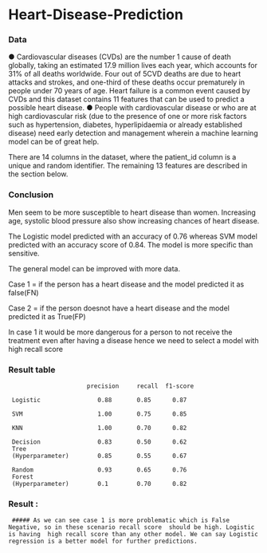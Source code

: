 # Heart-Disease-Prediction

### Data
●	Cardiovascular diseases (CVDs) are the number 1 cause of death globally, taking an estimated 17.9 million lives each year, which accounts for 31% of all deaths worldwide. Four out of 5CVD deaths are due to heart attacks and strokes, and one-third of these deaths occur prematurely in people under 70 years of age. Heart failure is a common event caused by CVDs and this dataset contains 11 features that can be used to predict a possible heart disease.
●	People with cardiovascular disease or who are at high cardiovascular risk (due to the presence of one or more risk factors such as hypertension, diabetes, hyperlipidaemia or already established disease) need early detection and management wherein a machine learning model can be of great help.

There are 14 columns in the dataset, where the patient_id column is a unique and random identifier. The remaining 13 features are described in the section below.

### Conclusion
Men seem to be more susceptible to heart disease than women. Increasing age, systolic blood pressure also show increasing chances of heart disease.

The Logistic model predicted with an accuracy of 0.76 whereas SVM model predicted with an accuracy score of 0.84. The model is more specific than sensitive.

The general model can be improved with more data.

Case 1 = if the person has a heart disease and the model predicted it as false(FN)

Case 2 = if the person doesnot have a heart disease and the model predicted it as True(FP)

In case 1 it would be more dangerous for a person to not receive the treatment even after having a disease hence we need to select a model with high recall score

 ### Result table


                          precision     recall  f1-score 
            
     Logistic                0.88       0.85      0.87 
 
     SVM                     1.00       0.75      0.85
     
     KNN                     1.00       0.70      0.82
     
     Decision                0.83       0.50      0.62
     Tree
     (Hyperparameter)        0.85       0.55      0.67
     
     Random                  0.93       0.65      0.76
     Forest 
     (Hyperparameter)        0.1        0.70      0.82
 
 ### Result :
     ##### As we can see case 1 is more problematic which is False Negative, so in these scenario recall score  should be high. Logistic is having  high recall score than any other model. We can say Logistic regression is a better model for further predictions.
